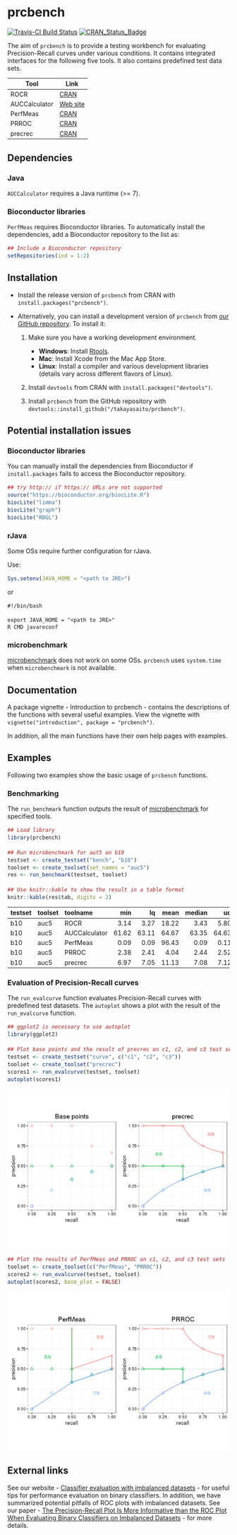 prcbench
========

[![Travis-CI Build Status](https://travis-ci.org/takayasaito/prcbench.svg?branch=master)](https://travis-ci.org/takayasaito/prcbench) [![CRAN\_Status\_Badge](http://www.r-pkg.org/badges/version/prcbench)](http://cran.r-project.org/package=prcbench)

The aim of `prcbench` is to provide a testing workbench for evaluating Precision-Recall curves under various conditions. It contains integrated interfaces for the following five tools. It also contains predefined test data sets.

| Tool          | Link                                                |
|---------------|-----------------------------------------------------|
| ROCR          | [CRAN](https://cran.r-project.org/package=ROCR)     |
| AUCCalculator | [Web site](http://mark.goadrich.com/package=AUC)    |
| PerfMeas      | [CRAN](https://cran.r-project.org/package=PerfMeas) |
| PRROC         | [CRAN](https://cran.r-project.org/package=PRROC)    |
| precrec       | [CRAN](https://cran.r-project.org/package=precrec)  |

Dependencies
------------

### Java

`AUCCalculator` requires a Java runtime (\>= 7).

### Bioconductor libraries

`PerfMeas` requires Bioconductor libraries. To automatically install the dependencies, add a Bioconductor repository to the list as:

``` r
## Include a Bioconductor repository
setRepositories(ind = 1:2)
```

Installation
------------

-   Install the release version of `prcbench` from CRAN with `install.packages("prcbench")`.

-   Alternatively, you can install a development version of `prcbench` from [our GitHub repository](https://github.com/takayasaito/prcbench). To install it:

    1.  Make sure you have a working development environment.
        -   **Windows**: Install [Rtools](http://cran.r-project.org/bin/windows/Rtools/).
        -   **Mac**: Install Xcode from the Mac App Store.
        -   **Linux**: Install a compiler and various development libraries (details vary across different flavors of Linux).

    2.  Install `devtools` from CRAN with `install.packages("devtools")`.

    3.  Install `prcbench` from the GitHub repository with `devtools::install_github("/takayasaito/prcbench")`.

Potential installation issues
-----------------------------

### Bioconductor libraries

You can manually install the dependencies from Bioconductor if `install.packages` fails to access the Bioconductor repository.

``` r
## try http:// if https:// URLs are not supported
source("https://bioconductor.org/biocLite.R")
biocLite("limma")
biocLite("graph")
biocLite("RBGL")
```

### rJava

Some OSs require further configuration for rJava.

Use:

``` r
Sys.setenv(JAVA_HOME = "<path to JRE>")
```

or

    #!/bin/bash

    export JAVA_HOME = "<path to JRE>"
    R CMD javareconf

### microbenchmark

[microbenchmark](https://cran.r-project.org/package=microbenchmark) does not work on some OSs. `prcbench` uses `system.time` when `microbenchmark` is not available.

Documentation
-------------

A package vignette - Introduction to prcbench - contains the descriptions of the functions with several useful examples. View the vignette with `vignette("introduction", package = "prcbench")`.

In addition, all the main functions have their own help pages with examples.

Examples
--------

Following two examples show the basic usage of `prcbench` functions.

### Benchmarking

The `run_benchmark` function outputs the result of [microbenchmark](https://cran.r-project.org/package=microbenchmark) for specified tools.

``` r
## Load library
library(prcbench)

## Run microbenchmark for aut5 on b10
testset <- create_testset("bench", "b10")
toolset <- create_toolset(set_names = "auc5")
res <- run_benchmark(testset, toolset)

## Use knitr::kable to show the result in a table format
knitr::kable(res$tab, digits = 2)
```

| testset | toolset | toolname      |    min|     lq|   mean|  median|     uq|     max|  neval|
|:--------|:--------|:--------------|------:|------:|------:|-------:|------:|-------:|------:|
| b10     | auc5    | ROCR          |   3.14|   3.27|  18.22|    3.43|   5.80|   75.43|      5|
| b10     | auc5    | AUCCalculator |  61.62|  63.11|  64.67|   63.35|  64.63|   70.62|      5|
| b10     | auc5    | PerfMeas      |   0.09|   0.09|  96.43|    0.09|   0.11|  481.79|      5|
| b10     | auc5    | PRROC         |   2.38|   2.41|   4.04|    2.44|   2.52|   10.48|      5|
| b10     | auc5    | precrec       |   6.97|   7.05|  11.13|    7.08|   7.12|   27.42|      5|

### Evaluation of Precision-Recall curves

The `run_evalcurve` function evaluates Precision-Recall curves with predefined test datasets. The `autoplot` shows a plot with the result of the `run_evalcurve` function.

``` r
## ggplot2 is necessary to use autoplot
library(ggplot2)

## Plot base points and the result of precrec on c1, c2, and c3 test sets
testset <- create_testset("curve", c("c1", "c2", "c3"))
toolset <- create_toolset("precrec")
scores1 <- run_evalcurve(testset, toolset)
autoplot(scores1)
```

![](README_files/figure-markdown_github/unnamed-chunk-5-1.png)

``` r
## Plot the results of PerfMeas and PRROC on c1, c2, and c3 test sets
toolset <- create_toolset(c("PerfMeas", "PRROC"))
scores2 <- run_evalcurve(testset, toolset)
autoplot(scores2, base_plot = FALSE)
```

![](README_files/figure-markdown_github/unnamed-chunk-5-2.png)

External links
--------------

See our website - [Classifier evaluation with imbalanced datasets](https://classeval.wordpress.com/) - for useful tips for performance evaluation on binary classifiers. In addition, we have summarized potential pitfalls of ROC plots with imbalanced datasets. See our paper - [The Precision-Recall Plot Is More Informative than the ROC Plot When Evaluating Binary Classifiers on Imbalanced Datasets](http://journals.plos.org/plosone/article?id=10.1371/journal.pone.0118432) - for more details.
